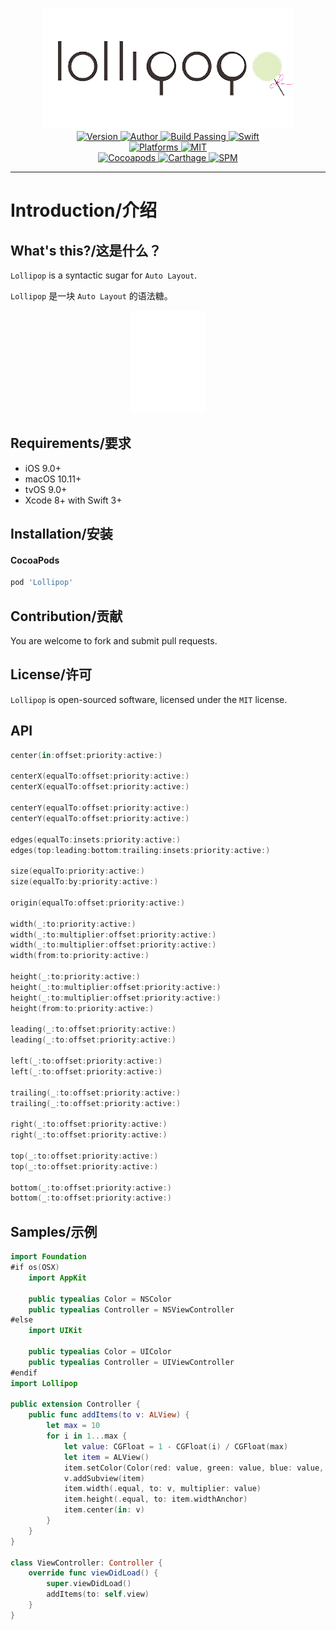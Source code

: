 
<p align="center">
  <img src="./Lollipop.png" alt="Lollipop">
  <br/><a href="https://cocoapods.org/pods/Lollipop">
  <img alt="Version" src="https://img.shields.io/badge/version-2.0.0-brightgreen.svg">
  <img alt="Author" src="https://img.shields.io/badge/author-Meniny-blue.svg">
  <img alt="Build Passing" src="https://img.shields.io/badge/build-passing-brightgreen.svg">
  <img alt="Swift" src="https://img.shields.io/badge/swift-3.0%2B-orange.svg">
  <br/>
  <img alt="Platforms" src="https://img.shields.io/badge/platform-macOS%20%7C%20iOS%20%7C%20tvOS-lightgrey.svg">
  <img alt="MIT" src="https://img.shields.io/badge/license-MIT-blue.svg">
  <br/>
  <img alt="Cocoapods" src="https://img.shields.io/badge/cocoapods-compatible-brightgreen.svg">
  <img alt="Carthage" src="https://img.shields.io/badge/carthage-working%20on-red.svg">
  <img alt="SPM" src="https://img.shields.io/badge/swift%20package%20manager-working%20on-red.svg">
  </a>
</p>

***

# Introduction/介绍

## What's this?/这是什么？

`Lollipop` is a syntactic sugar for `Auto Layout`.

`Lollipop` 是一块 `Auto Layout` 的语法糖。

<p align="center">
  <img src="./Assets/Sample-Lollipop.gif" alt="Sample-Lollipop">
</p>

## Requirements/要求

* iOS 9.0+
* macOS 10.11+
* tvOS 9.0+
* Xcode 8+ with Swift 3+

## Installation/安装

#### CocoaPods

```ruby
pod 'Lollipop'
```

## Contribution/贡献

You are welcome to fork and submit pull requests.

## License/许可

`Lollipop` is open-sourced software, licensed under the `MIT` license.

## API

```swift
center(in:offset:priority:active:)

centerX(equalTo:offset:priority:active:)
centerX(equalTo:offset:priority:active:)

centerY(equalTo:offset:priority:active:)
centerY(equalTo:offset:priority:active:)

edges(equalTo:insets:priority:active:)
edges(top:leading:bottom:trailing:insets:priority:active:)

size(equalTo:priority:active:)
size(equalTo:by:priority:active:)

origin(equalTo:offset:priority:active:)

width(_:to:priority:active:)
width(_:to:multiplier:offset:priority:active:)
width(_:to:multiplier:offset:priority:active:)
width(from:to:priority:active:)

height(_:to:priority:active:)
height(_:to:multiplier:offset:priority:active:)
height(_:to:multiplier:offset:priority:active:)
height(from:to:priority:active:)

leading(_:to:offset:priority:active:)
leading(_:to:offset:priority:active:)

left(_:to:offset:priority:active:)
left(_:to:offset:priority:active:)

trailing(_:to:offset:priority:active:)
trailing(_:to:offset:priority:active:)

right(_:to:offset:priority:active:)
right(_:to:offset:priority:active:)

top(_:to:offset:priority:active:)
top(_:to:offset:priority:active:)

bottom(_:to:offset:priority:active:)
bottom(_:to:offset:priority:active:)
```

## Samples/示例

```swift
import Foundation
#if os(OSX)
    import AppKit

    public typealias Color = NSColor
    public typealias Controller = NSViewController
#else
    import UIKit

    public typealias Color = UIColor
    public typealias Controller = UIViewController
#endif
import Lollipop

public extension Controller {
    public func addItems(to v: ALView) {
        let max = 10
        for i in 1...max {
            let value: CGFloat = 1 - CGFloat(i) / CGFloat(max)
            let item = ALView()
            item.setColor(Color(red: value, green: value, blue: value, alpha: 1.0))
            v.addSubview(item)
            item.width(.equal, to: v, multiplier: value)
            item.height(.equal, to: item.widthAnchor)
            item.center(in: v)
        }
    }
}

class ViewController: Controller {
    override func viewDidLoad() {
        super.viewDidLoad()
        addItems(to: self.view)
    }
}
```
